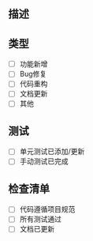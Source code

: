 ## 描述
<!-- 请描述这个PR的主要改动 -->

## 类型
- [ ] 功能新增
- [ ] Bug修复
- [ ] 代码重构
- [ ] 文档更新
- [ ] 其他

## 测试
- [ ] 单元测试已添加/更新
- [ ] 手动测试已完成

## 检查清单
- [ ] 代码遵循项目规范
- [ ] 所有测试通过
- [ ] 文档已更新 